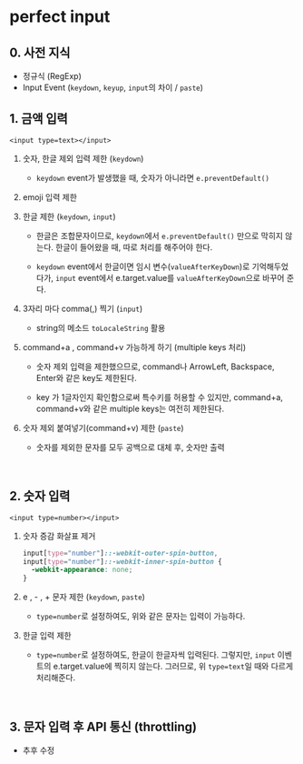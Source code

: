 # perfect input

## 0. 사전 지식

- 정규식 (RegExp)
- Input Event (`keydown`, `keyup`, `input`의 차이 / `paste`)

## 1. 금액 입력

`<input type=text></input>`

1. 숫자, 한글 제외 입력 제한 (`keydown`)

   - `keydown` event가 발생했을 때, 숫자가 아니라면 `e.preventDefault()`

2. emoji 입력 제한

3. 한글 제한 (`keydown`, `input`)

   - 한글은 조합문자이므로, `keydown`에서 `e.preventDefault()` 만으로 막히지 않는다. 한글이 들어왔을 때, 따로 처리를 해주어야 한다.

   - `keydown` event에서 한글이면 임시 변수(`valueAfterKeyDown`)로 기억해두었다가, `input` event에서 e.target.value를 `valueAfterKeyDown`으로 바꾸어 준다.

4. 3자리 마다 comma(,) 찍기 (`input`)

   - string의 메소드 `toLocaleString` 활용

5. command+a , command+v 가능하게 하기 (multiple keys 처리)

   - 숫자 제외 입력을 제한했으므로, command나 ArrowLeft, Backspace, Enter와 같은 key도 제한된다.

   - key 가 1글자인지 확인함으로써 특수키를 허용할 수 있지만, command+a, command+v와 같은 multiple keys는 여전히 제한된다.

6. 숫자 제외 붙여넣기(command+v) 제한 (`paste`)

   - 숫자를 제외한 문자를 모두 공백으로 대체 후, 숫자만 출력

<br/>

## 2. 숫자 입력

`<input type=number></input>`

1. 숫자 증감 화살표 제거

   ```css
   input[type="number"]::-webkit-outer-spin-button,
   input[type="number"]::-webkit-inner-spin-button {
     -webkit-appearance: none;
   }
   ```

2. e , - , + 문자 제한 (`keydown`, `paste`)

   - `type=number`로 설정하여도, 위와 같은 문자는 입력이 가능하다.

3. 한글 입력 제한

   - `type=number`로 설정하여도, 한글이 한글자씩 입력된다. 그렇지만, `input` 이벤트의 e.target.value에 찍히지 않는다. 그러므로, 위 `type=text`일 때와 다르게 처리해준다.

<br/>

## 3. 문자 입력 후 API 통신 (throttling)

- 추후 수정
